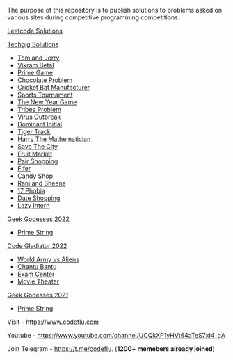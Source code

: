 
The purpose of this repository is to publish solutions to problems asked on various sites during competitive programming competitions.

[Leetcode Solutions](https://github.com/code-flu/problems/tree/main/leetcode)


[Techgig Solutions](https://github.com/code-flu/problems/tree/main/techgig)
 - [Tom and Jerry](https://github.com/code-flu/problems/tree/main/techgig/tom_and_jerry)
 - [Vikram Betal](https://github.com/code-flu/problems/tree/main/techgig/vikram_betal)
 - [Prime Game](https://github.com/code-flu/problems/tree/main/techgig/prime_game)
 - [Chocolate Problem](https://github.com/code-flu/problems/tree/main/techgig/chocolate_problem)
 - [Cricket Bat Manufacturer](https://github.com/code-flu/problems/tree/main/techgig/cricket_bat_manufacturer)
 - [Sports Tournament](https://github.com/code-flu/problems/tree/main/techgig/sports_tournament)
 - [The New Year Game](https://github.com/code-flu/problems/tree/main/techgig/the_new_year_game)
 - [Tribes Problem](https://github.com/code-flu/problems/tree/main/techgig/tribes_problem)
 - [Virus Outbreak](https://github.com/code-flu/problems/tree/main/techgig/virus_outbreak)
 - [Dominant Initial](https://github.com/code-flu/problems/tree/main/techgig/dominant_initial)
 - [Tiger Track](https://github.com/code-flu/problems/tree/main/techgig/tiger_track)
 - [Harry The Mathematician](https://github.com/code-flu/problems/tree/main/techgig/harry_the_mathematician)
 - [Save The City](https://github.com/code-flu/problems/tree/main/techgig/save_the_city)
 - [Fruit Market](https://github.com/code-flu/problems/tree/main/techgig/fruit_market)
 - [Pair Shopping](https://github.com/code-flu/problems/tree/main/techgig/pair_shopping)
 - [Fifer](https://github.com/code-flu/problems/tree/main/techgig/fifer)
 - [Candy Shop](https://github.com/code-flu/problems/tree/main/techgig/candy%20shop)
 - [Rani and Sheena](https://github.com/code-flu/problems/tree/main/techgig/rani_and_sheena)
 - [17 Phobia](https://github.com/code-flu/problems/tree/main/techgig/17_phobia)
 - [Date Shopping](https://github.com/code-flu/problems/tree/main/techgig/date_shopping)
 - [Lazy Intern](https://github.com/code-flu/problems/tree/main/techgig/lazy_intern)


[Geek Godesses 2022](https://github.com/code-flu/problems/tree/main/geek-godesses/2022)
 - [Prime String](https://github.com/code-flu/problems/tree/main/geek-godesses/2022/chief_election)

[Code Gladiator 2022](https://github.com/code-flu/problems/tree/main/code-gladiator/2022) 
 - [World Army vs Aliens](https://github.com/code-flu/problems/tree/main/code-gladiator/2022/world_army_vs_aliens)
 - [Chantu Bantu](https://github.com/code-flu/problems/tree/main/code-gladiator/2022/chantu_bantu)
 - [Exam Center](https://github.com/code-flu/problems/tree/main/code-gladiator/2022/exam_center)
 - [Movie Theater](https://github.com/code-flu/problems/tree/main/code-gladiator/2022/movie_theater)

[Geek Godesses 2021](https://github.com/code-flu/problems/tree/main/geek-godesses/2021)
 - [Prime String](https://github.com/code-flu/problems/tree/main/geek-godesses/2021/prime_string)

Visit - https://www.codeflu.com

Youtube - https://www.youtube.com/channel/UCQkXP1yHVt64aTeS7xI4_qA

Join Telegram - https://t.me/codeflu. (**1200+ memebers already joined**)
